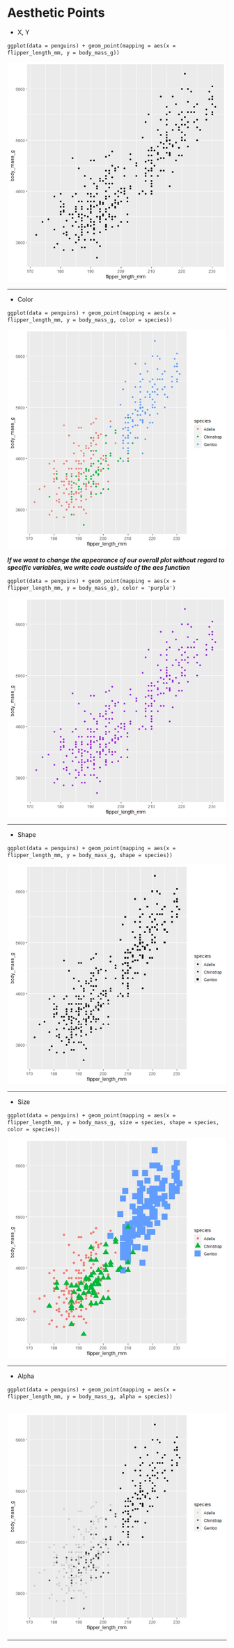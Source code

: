# Aesthetic Points
-  X, Y
```
ggplot(data = penguins) + geom_point(mapping = aes(x = flipper_length_mm, y = body_mass_g))	
```
![billLength Vs billDepth](Graphs/bodyMass_flipperLength.jpeg)

----
- Color
```
ggplot(data = penguins) + geom_point(mapping = aes(x = flipper_length_mm, y = body_mass_g, color = species))
```
![bodyMass_flipperLength_colorSpecies](Graphs/bodyMass_flipperLength_colorSpecies.jpeg)


***If we want to change the appearance of our overall plot without regard to specific variables, we write code oustside of the aes function***
```
ggplot(data = penguins) + geom_point(mapping = aes(x = flipper_length_mm, y = body_mass_g), color = 'purple')
```
![bodyMass_flipperLength_colorPurpleAll](Graphs/bodyMass_flipperLength_colorPurpleAll.jpeg)

-----
- Shape
```
ggplot(data = penguins) + geom_point(mapping = aes(x = flipper_length_mm, y = body_mass_g, shape = species))

```
![bodyMass_flipperLength_shapeSpecies.jpeg](Graphs/bodyMass_flipperLength_shapeSpecies.jpeg)

-----
- Size
```
ggplot(data = penguins) + geom_point(mapping = aes(x = flipper_length_mm, y = body_mass_g, size = species, shape = species, color = species))

```
![bodyMass_flipperLength_sizeSpecies](Graphs/bodyMass_flipperLength_sizeSpecies.jpeg)

----
- Alpha
```
ggplot(data = penguins) + geom_point(mapping = aes(x = flipper_length_mm, y = body_mass_g, alpha = species))
 
```
![bodyMass_flipperLength_alphaSpecies.jpeg](Graphs/bodyMass_flipperLength_alphaSpecies.jpeg)

-----


